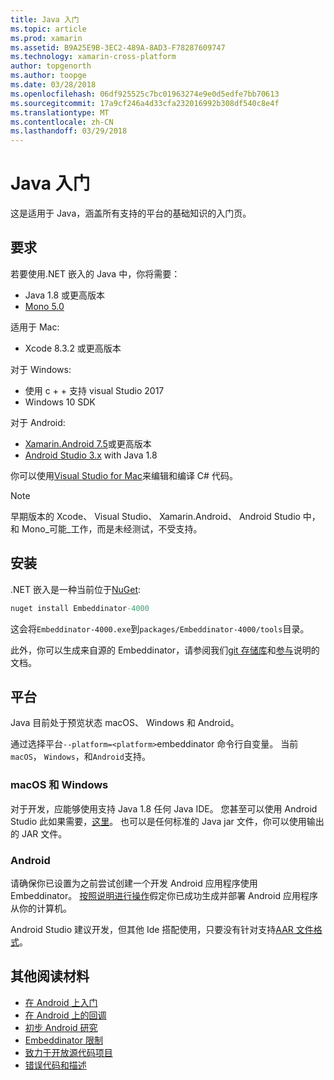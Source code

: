 ```yaml
---
title: Java 入门
ms.topic: article
ms.prod: xamarin
ms.assetid: B9A25E9B-3EC2-489A-8AD3-F78287609747
ms.technology: xamarin-cross-platform
author: topgenorth
ms.author: toopge
ms.date: 03/28/2018
ms.openlocfilehash: 06df925525c7bc01963274e9e0d5edfe7bb70613
ms.sourcegitcommit: 17a9cf246a4d33cfa232016992b308df540c8e4f
ms.translationtype: MT
ms.contentlocale: zh-CN
ms.lasthandoff: 03/29/2018
---
```

# <a name="getting-started-with-java"></a>Java 入门


这是适用于 Java，涵盖所有支持的平台的基础知识的入门页。

## <a name="requirements"></a>要求

若要使用.NET 嵌入的 Java 中，你将需要：

* Java 1.8 或更高版本
* [Mono 5.0](http://www.mono-project.com/download/)

适用于 Mac:
* Xcode 8.3.2 或更高版本

对于 Windows:
* 使用 c + + 支持 visual Studio 2017
* Windows 10 SDK

对于 Android:
* [Xamarin.Android 7.5](https://www.visualstudio.com/xamarin/)或更高版本
* [Android Studio 3.x](https://developer.android.com/studio/index.html) with Java 1.8

你可以使用[Visual Studio for Mac](https://www.visualstudio.com/vs/visual-studio-mac/)来编辑和编译 C# 代码。

> [!NOTE]
> 早期版本的 Xcode、 Visual Studio、 Xamarin.Android、 Android Studio 中，和 Mono_可能_工作，而是未经测试，不受支持。

## <a name="installation"></a>安装

.NET 嵌入是一种当前位于[NuGet](https://www.nuget.org/packages/Embeddinator-4000/):

```csharp
nuget install Embeddinator-4000
```
这会将`Embeddinator-4000.exe`到`packages/Embeddinator-4000/tools`目录。

此外，你可以生成来自源的 Embeddinator，请参阅我们[git 存储库](https://github.com/mono/Embeddinator-4000/)和[参与](https://github.com/mono/Embeddinator-4000/blob/master/docs/Contributing.md)说明的文档。

## <a name="platforms"></a>平台

Java 目前处于预览状态 macOS、 Windows 和 Android。

通过选择平台`--platform=<platform>`embeddinator 命令行自变量。 当前`macOS`， `Windows`，和`Android`支持。

### <a name="macos-and-windows"></a>macOS 和 Windows

对于开发，应能够使用支持 Java 1.8 任何 Java IDE。 您甚至可以使用 Android Studio 此如果需要，[这里](https://stackoverflow.com/questions/16626810/can-android-studio-be-used-to-run-standard-java-projects)。 也可以是任何标准的 Java jar 文件，你可以使用输出的 JAR 文件。

### <a name="android"></a>Android

请确保你已设置为之前尝试创建一个开发 Android 应用程序使用 Embeddinator。 [按照说明进行操作](~/tools/dotnet-embedding/get-started/java/android.md)假定你已成功生成并部署 Android 应用程序从你的计算机。

Android Studio 建议开发，但其他 Ide 搭配使用，只要没有针对支持[AAR 文件格式](https://developer.android.com/studio/projects/android-library.html)。

## <a name="further-reading"></a>其他阅读材料

* [在 Android 上入门](~/tools/dotnet-embedding/get-started/java/android.md)
* [在 Android 上的回调](~/tools/dotnet-embedding/android/callbacks.md)
* [初步 Android 研究](~/tools/dotnet-embedding/android/index.md)
* [Embeddinator 限制](~/tools/dotnet-embedding/limitations.md)
* [致力于开放源代码项目](https://github.com/mono/Embeddinator-4000/blob/master/docs/Contributing.md)
* [错误代码和描述](~/tools/dotnet-embedding/errors.md)

